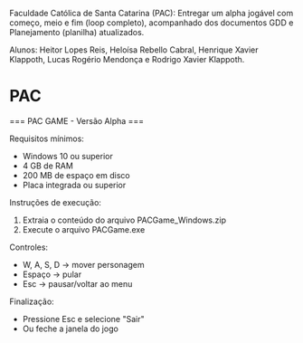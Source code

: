 Faculdade Católica de Santa Catarina (PAC): Entregar um alpha jogável com começo, meio e fim (loop completo), acompanhado dos documentos GDD e Planejamento (planilha) atualizados.

Alunos: Heitor Lopes Reis, Heloísa Rebello Cabral, Henrique Xavier Klappoth, Lucas Rogério Mendonça e Rodrigo Xavier Klappoth. 

# PAC
=== PAC GAME - Versão Alpha ===

Requisitos mínimos:
- Windows 10 ou superior
- 4 GB de RAM
- 200 MB de espaço em disco
- Placa integrada ou superior

Instruções de execução:
1. Extraia o conteúdo do arquivo PACGame_Windows.zip
2. Execute o arquivo PACGame.exe

Controles:
- W, A, S, D → mover personagem
- Espaço → pular
- Esc → pausar/voltar ao menu

Finalização:
- Pressione Esc e selecione "Sair"
- Ou feche a janela do jogo
